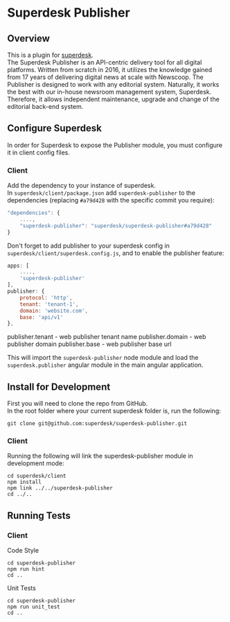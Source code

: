# Superdesk Publisher


## Overview
This is a plugin for [superdesk](https://github.com/superdesk/superdesk).  
The Superdesk Publisher is an API-centric delivery tool for all digital platforms. Written from scratch in 2016, it utilizes the knowledge gained from 17 years of delivering digital news at scale with Newscoop. The Publisher is designed to work with any editorial system. Naturally, it works the best with our in-house newsroom management system, Superdesk. Therefore, it allows independent maintenance, upgrade and change of the editorial back-end system.

## Configure Superdesk
In order for Superdesk to expose the Publisher module, you must configure it in client config files.

### Client
Add the dependency to your instance of superdesk.  
In `superdesk/client/package.json` add `superdesk-publisher` to the dependencies
(replacing `#a79d428` with the specific commit you require):
```js
"dependencies": {
    ....,
    "superdesk-publisher": "superdesk/superdesk-publisher#a79d428"
}
```

Don't forget to add publisher to your superdesk config in `superdesk/client/superdesk.config.js`, and
to enable the publisher feature:
```js
apps: [
    ....,
    'superdesk-publisher'
],
publisher: {
    protocol: 'http',
    tenant: 'tenant-1',
    domain: 'website.com',
    base: 'api/v1'
},
```

publisher.tenant - web publisher tenant name
publisher.domain - web publisher domain
publisher.base - web publisher base url

This will import the `superdesk-publisher` node module and load the `superdesk.publisher` angular module in the main angular application.

## Install for Development

First you will need to clone the repo from GitHub.  
In the root folder where your current superdesk folder is, run the following:
```
git clone git@github.com:superdesk/superdesk-publisher.git
```

### Client
Running the following will link the superdesk-publisher module in development mode:
```
cd superdesk/client
npm install
npm link ../../superdesk-publisher
cd ../..
```

## Running Tests

### Client
Code Style
```
cd superdesk-publisher
npm run hint
cd ..
```

Unit Tests
```
cd superdesk-publisher
npm run unit_test
cd ..
```